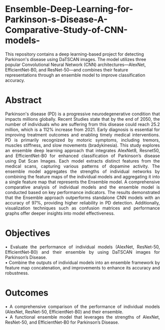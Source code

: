 # Ensemble-Deep-Learning-for-Parkinson-s-Disease-A-Comparative-Study-of-CNN-models-


This repository contains a deep learning-based project for detecting Parkinson's disease using DaTSCAN images. The model utilizes three popular Convolutional Neural Network (CNN) architectures—AlexNet, EfficientNet-B0, and ResNet-50—and combines their feature representations through an ensemble model to improve classification accuracy.

# Abstract
<p align="justify">
Parkinson's disease (PD) is a progressive neurodegenerative condition that impacts millions globally. Recent Studies state that by the end of 2050, the number of individuals who are suffering from this disease could reach 25.2 million, which is a 112% increase from 2021. Early diagnosis is essential for improving treatment outcomes and enabling timely medical interventions. PD is primarily recognized by motoric symptoms, including tremors, muscles stiffness, and slow movements (bradykinesia). This study explores an ensemble deep learning approach that integrates AlexNet8, Resnet50, and EfficientNet-B0 for enhanced classification of Parkinson’s disease using Dat Scan Images. Each model extracts distinct features from the medical scans, capturing various patterns of dopamine activity. The ensemble model aggregates the strengths of individual networks by combining the feature maps of the individual models and aggregating it into a single feature map that represents the Ensemble model. A comprehensive comparative analysis of individual models and the ensemble model is conducted based on key performance indicators. The results demonstrated that the Ensemble approach outperforms standalone CNN models with an accuracy of 97%, providing higher reliability in PD detection. Additionally, visualization techniques such as confusion matrices and performance graphs offer deeper insights into model effectiveness.
</p>


# Objectives <br>
<p align="justify">
• Evaluate the performance of individual models (AlexNet, ResNet-50, EfficientNet-B0) and their ensemble by using DaTSCAN images for Parkinson’s Disease.<br>
• Combine the outputs of individual models into an ensemble framework by feature map concatenation, and improvements to enhance its accuracy and robustness.
</p>

# Outcomes <br>
<p align="justify">
• A comprehensive comparison of the performance of individual models (AlexNet, ResNet-50, EfficientNet-B0) and their ensemble.<br>
• A functional ensemble model that leverages the strengths of AlexNet, ResNet-50, and EfficientNet-B0 for Parkinson’s Disease.
</p>

